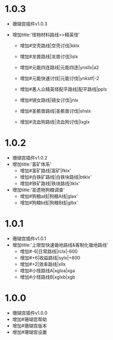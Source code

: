 # 1.0.3
- 珊瑚宫插件v1.0.3 
- 增加title:'怪物材料路线>>精英怪'

  - 增加#空壳路线|空壳讨伐|kklx

  - 增加#龙兽路线|龙兽讨伐|lslx

  - 增加#元能四连路线|元能四连|ynsllx|a2

  - 增加#元能快速讨伐|元能讨伐|ynkstf|-2

  - 增加#愚人众精英怪配平路线|配平路线|pplx

  - 增加#镜女路线|镜女讨伐|jnlx

  - 增加#圣骸兽路线|圣骸兽讨伐|shslx

  - 增加#流血狗路线|流血狗讨伐|lxglx


# 1.0.2

- 珊瑚宫插件v1.0.2 
- 增加title:'富矿体系'
  - 增加#富矿路线|富矿|fklx'
  - 增加#白铁矿路线|白铁块路线|btklx'
  - 增加#铁矿路线|铁块路线|tklx'
- 增加title:'圣遗物狗粮调查'
  - 增加#狗粮a线|狗粮A线|glax'
  - 增加#狗粮b线|狗粮B线|glbx'

# 1.0.1

- 珊瑚宫插件v1.0.1
- 增加title:'上限型快速锄地路线&客制化锄地路线'
  - 增加#-6|日常路线|rclx|-600
  - 增加#+6|收益路线|sylx|+600
  - 增加\#+2|效率路线|xllx
  - 增加#小怪路线A|xglxa|xga
  - 增加#小怪路线B|xglxb|xgb

# 1.0.0

* 珊瑚宫插件v1.0.0
* 增加#珊瑚宫帮助
* 增加#珊瑚宫版本
* 增加#珊瑚宫设置
